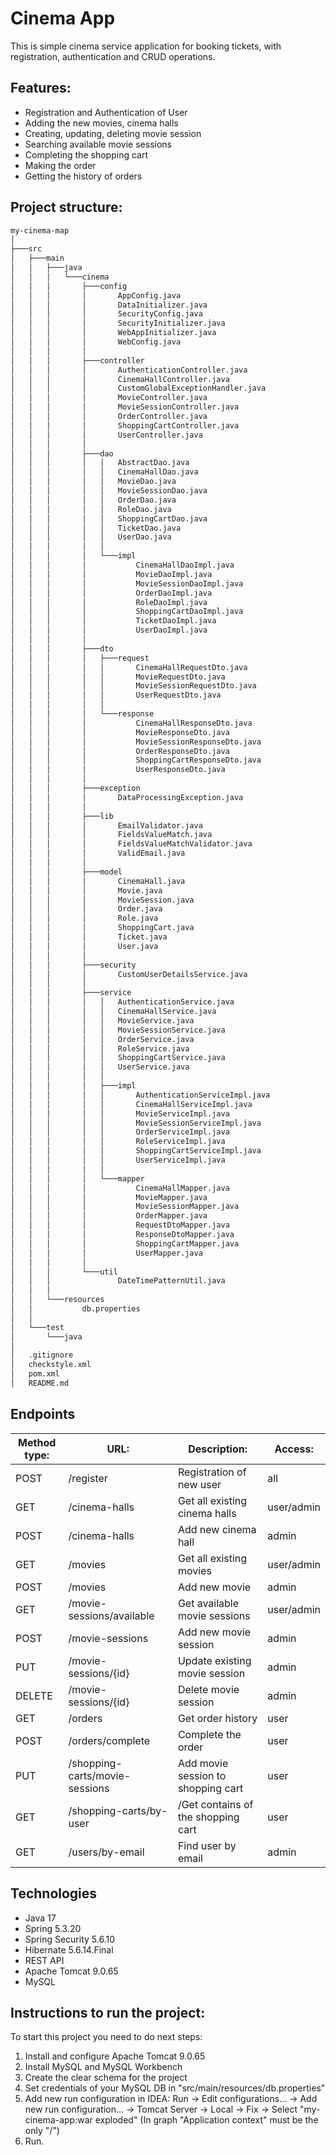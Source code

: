 # Cinema App
This is simple cinema service application for booking tickets, with registration, authentication and CRUD operations. 

## Features:
- Registration and Authentication of User
- Adding the new movies, cinema halls
- Creating, updating, deleting movie session
- Searching available movie sessions
- Completing the shopping cart
- Making the order
- Getting the history of orders

## Project structure:
```bash
my-cinema-map
│   
├───src 
│   ├───main
│   │   ├───java
│   │   │   └───cinema
│   │   │       ├───config
│   │   │       │       AppConfig.java
│   │   │       │       DataInitializer.java
│   │   │       │       SecurityConfig.java
│   │   │       │       SecurityInitializer.java
│   │   │       │       WebAppInitializer.java
│   │   │       │       WebConfig.java
│   │   │       │
│   │   │       ├───controller
│   │   │       │       AuthenticationController.java
│   │   │       │       CinemaHallController.java
│   │   │       │       CustomGlobalExceptionHandler.java
│   │   │       │       MovieController.java
│   │   │       │       MovieSessionController.java
│   │   │       │       OrderController.java
│   │   │       │       ShoppingCartController.java
│   │   │       │       UserController.java
│   │   │       │
│   │   │       ├───dao
│   │   │       │   │   AbstractDao.java
│   │   │       │   │   CinemaHallDao.java
│   │   │       │   │   MovieDao.java
│   │   │       │   │   MovieSessionDao.java
│   │   │       │   │   OrderDao.java
│   │   │       │   │   RoleDao.java
│   │   │       │   │   ShoppingCartDao.java
│   │   │       │   │   TicketDao.java
│   │   │       │   │   UserDao.java
│   │   │       │   │
│   │   │       │   └───impl
│   │   │       │           CinemaHallDaoImpl.java
│   │   │       │           MovieDaoImpl.java
│   │   │       │           MovieSessionDaoImpl.java
│   │   │       │           OrderDaoImpl.java
│   │   │       │           RoleDaoImpl.java
│   │   │       │           ShoppingCartDaoImpl.java
│   │   │       │           TicketDaoImpl.java
│   │   │       │           UserDaoImpl.java
│   │   │       │
│   │   │       ├───dto
│   │   │       │   ├───request
│   │   │       │   │       CinemaHallRequestDto.java
│   │   │       │   │       MovieRequestDto.java
│   │   │       │   │       MovieSessionRequestDto.java
│   │   │       │   │       UserRequestDto.java
│   │   │       │   │
│   │   │       │   └───response
│   │   │       │           CinemaHallResponseDto.java
│   │   │       │           MovieResponseDto.java
│   │   │       │           MovieSessionResponseDto.java
│   │   │       │           OrderResponseDto.java
│   │   │       │           ShoppingCartResponseDto.java
│   │   │       │           UserResponseDto.java
│   │   │       │
│   │   │       ├───exception
│   │   │       │       DataProcessingException.java
│   │   │       │
│   │   │       ├───lib
│   │   │       │       EmailValidator.java
│   │   │       │       FieldsValueMatch.java
│   │   │       │       FieldsValueMatchValidator.java
│   │   │       │       ValidEmail.java
│   │   │       │
│   │   │       ├───model
│   │   │       │       CinemaHall.java
│   │   │       │       Movie.java
│   │   │       │       MovieSession.java
│   │   │       │       Order.java
│   │   │       │       Role.java
│   │   │       │       ShoppingCart.java
│   │   │       │       Ticket.java
│   │   │       │       User.java
│   │   │       │
│   │   │       ├───security
│   │   │       │       CustomUserDetailsService.java
│   │   │       │
│   │   │       ├───service
│   │   │       │   │   AuthenticationService.java
│   │   │       │   │   CinemaHallService.java
│   │   │       │   │   MovieService.java
│   │   │       │   │   MovieSessionService.java
│   │   │       │   │   OrderService.java
│   │   │       │   │   RoleService.java
│   │   │       │   │   ShoppingCartService.java
│   │   │       │   │   UserService.java
│   │   │       │   │
│   │   │       │   ├───impl
│   │   │       │   │       AuthenticationServiceImpl.java
│   │   │       │   │       CinemaHallServiceImpl.java
│   │   │       │   │       MovieServiceImpl.java
│   │   │       │   │       MovieSessionServiceImpl.java
│   │   │       │   │       OrderServiceImpl.java
│   │   │       │   │       RoleServiceImpl.java
│   │   │       │   │       ShoppingCartServiceImpl.java
│   │   │       │   │       UserServiceImpl.java
│   │   │       │   │
│   │   │       │   └───mapper
│   │   │       │           CinemaHallMapper.java
│   │   │       │           MovieMapper.java
│   │   │       │           MovieSessionMapper.java
│   │   │       │           OrderMapper.java
│   │   │       │           RequestDtoMapper.java
│   │   │       │           ResponseDtoMapper.java
│   │   │       │           ShoppingCartMapper.java
│   │   │       │           UserMapper.java
│   │   │       │
│   │   │       └───util
│   │   │               DateTimePatternUtil.java
│   │   │
│   │   └───resources
│   │           db.properties
│   │
│   └───test
│       └───java
│
│   .gitignore
│   checkstyle.xml
│   pom.xml
│   README.md
```

## Endpoints
| Method type: | URL:                           | Description:                        | Access:    |
|--------------|--------------------------------|-------------------------------------|------------|
| POST         | /register                      | Registration of new user            | all        |
| GET          | /cinema-halls                  | Get all existing cinema halls       | user/admin |
| POST         | /cinema-halls                  | Add new cinema hall                 | admin      |
| GET          | /movies                        | Get all existing movies             | user/admin |
| POST         | /movies                        | Add new movie                       | admin      |
| GET          | /movie-sessions/available      | Get available movie sessions        | user/admin |
| POST         | /movie-sessions                | Add new movie session               | admin      |
| PUT          | /movie-sessions/{id}           | Update existing movie session       | admin      |
| DELETE       | /movie-sessions/{id}           | Delete movie session                | admin      |
| GET          | /orders                        | Get order history                   | user       |
| POST         | /orders/complete               | Complete the order                  | user       |
| PUT          | /shopping-carts/movie-sessions | Add movie session to shopping cart  | user       |
| GET          | /shopping-carts/by-user        | /Get contains of the shopping cart  | user       |
| GET          | /users/by-email                | Find user by email                  | admin      |

## Technologies
+ Java 17
+ Spring 5.3.20
+ Spring Security 5.6.10
+ Hibernate 5.6.14.Final
+ REST API
+ Apache Tomcat 9.0.65
+ MySQL

## Instructions to run the project:
To start this project you need to do next steps:

1. Install and configure Apache Tomcat 9.0.65
2. Install MySQL and MySQL Workbench
3. Create the clear schema for the project
4. Set credentials of your MySQL DB in "src/main/resources/db.properties"
5. Add new run configuration in IDEA:
Run -> Edit configurations... -> Add new run configuration... -> Tomcat Server -> Local -> Fix -> Select "my-cinema-app:war exploded" (In graph "Application context" must be the only "/")
6. Run.
